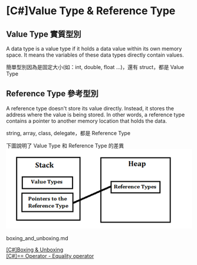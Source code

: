 # [C#]Value Type & Reference Type

## Value Type 實質型別

A data type is a value type if it holds a data value within its own memory space. It means the variables of these data types directly contain values.

簡單型別因為是固定大小(如：int, double, float ...)，還有 struct，都是 Value Type

## Reference Type 參考型別

A reference type doesn't store its value directly. Instead, it stores the address where the value is being stored. In other words, a reference type contains a pointer to another memory location that holds the data.

string, array, class, delegate，都是 Reference Type

下圖說明了 Value Type 和 Reference Type 的差異  
![Value Type & Reference Type](imgs/value_type_and_reference_type.png)

boxing_and_unboxing.md

[[C#]Boxing & Unboxing](equality_operator.md)  
[[C#]== Operator - Equality operator](equality_operator.md)